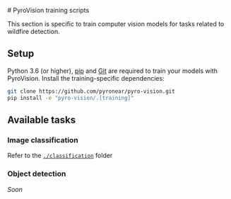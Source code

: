 # PyroVision training scripts

This section is specific to train computer vision models for tasks related to wildfire detection.

## Setup

Python 3.6 (or higher), [pip](https://pip.pypa.io/en/stable/) and [Git](https://git-scm.com/book/en/v2/Getting-Started-Installing-Git) are required to train your models with PyroVision. Install the training-specific dependencies:

```bash
git clone https://github.com/pyronear/pyro-vision.git
pip install -e "pyro-vision/.[training]"
```

## Available tasks

### Image classification

Refer to the [`./classification`](classification) folder

### Object detection

*Soon*
